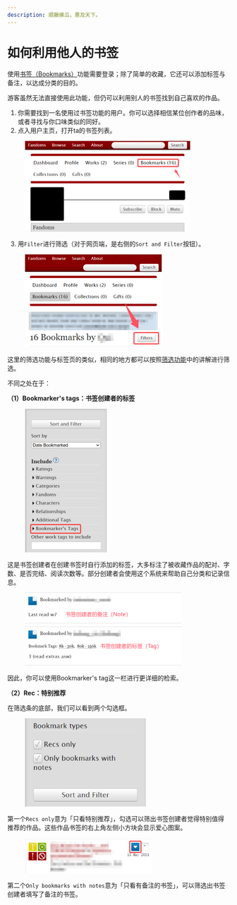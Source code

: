 ```yaml
---
description: 顺藤摸瓜，惠及天下。
---
```


# 如何利用他人的书签

使用[书签（Bookmarks）](../ru-he-chi-fan-jin-jie-ban/shu-qian-shou-cang-bookmark.md)功能需要登录；除了简单的收藏，它还可以添加标签与备注，以达成分类的目的。

游客虽然无法直接使用此功能，但仍可以利用别人的书签找到自己喜欢的作品。



1. 你需要找到一名使用过书签功能的用户。你可以选择相信某位创作者的品味，或者寻找与你口味类似的同好。
2. 点入用户主页，打开ta的书签列表。

<figure><img src="../.gitbook/assets/db2210846e846840cbe54d7c68e1e2b3.png" alt="" width="375"><figcaption></figcaption></figure>

3. 用`Filter`进行筛选（对于网页端，是右侧的`Sort and Filter`按钮）。

<figure><img src="../.gitbook/assets/e387ab6092631bd78c8ae5e4a9c1009a.png" alt="" width="311"><figcaption></figcaption></figure>

这里的筛选功能与标签页的类似，相同的地方都可以按照[筛选功能](ji-ben-sou-suo-fang-fa-search/shai-xuan-gong-neng-filter.md)中的讲解进行筛选。

不同之处在于：

**（1）Bookmarker's tags：书签创建者的标签**

<figure><img src="../.gitbook/assets/136b33de4215238f5bc92be952ff790e.png" alt="" width="186"><figcaption></figcaption></figure>

这是书签创建者在创建书签时自行添加的标签，大多标注了被收藏作品的配对、字数、是否完结、阅读次数等。部分创建者会使用这个系统来帮助自己分类和记录信息。

<figure><img src="../.gitbook/assets/6f077cfa019388e269c676f431dc8989.png" alt="" width="355"><figcaption></figcaption></figure>

因此，你可以使用Bookmarker's tag这一栏进行更详细的检索。

**（2）Rec：特别推荐**

在筛选条的底部，我们可以看到两个勾选框。

<figure><img src="../.gitbook/assets/6b740b135bd681b949b29a8c68164dff.png" alt="" width="274"><figcaption></figcaption></figure>

第一个`Recs only`意为「只看特别推荐」，勾选可以筛出书签创建者觉得特别值得推荐的作品。这些作品书签的右上角左侧小方块会显示爱心图案。

<figure><img src="../.gitbook/assets/f5530fa251186d20accaea5591d26da0.png" alt="" width="288"><figcaption></figcaption></figure>

第二个`Only bookmarks with notes`意为「只看有备注的书签」，可以筛选出书签创建者填写了备注的书签。
